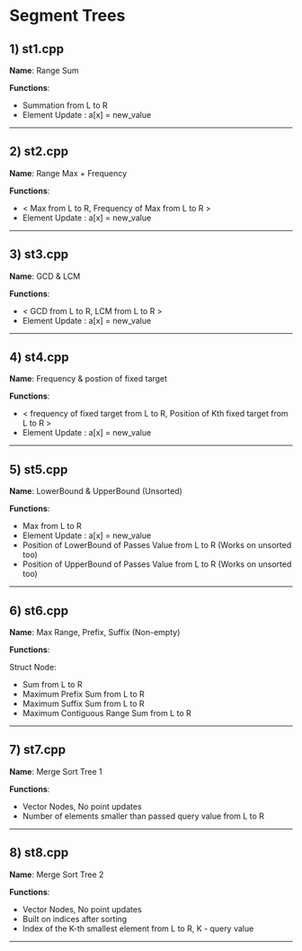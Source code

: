 # Segment Trees

## 1) st1.cpp 

**Name**: Range Sum

**Functions**:

 - Summation from L to R
 - Element Update : a[x] = new_value
---

## 2) st2.cpp 

**Name**: Range Max + Frequency

**Functions**:

 - < Max from L to R, Frequency of Max from L to R >
 - Element Update : a[x] = new_value
---

## 3) st3.cpp 

**Name**: GCD & LCM

**Functions**:

 - < GCD from L to R, LCM from L to R >
 - Element Update : a[x] = new_value
---

## 4) st4.cpp 

**Name**: Frequency & postion of fixed target

**Functions**:

 - < frequency of fixed target from L to R, Position of Kth fixed target from L to R >
 - Element Update : a[x] = new_value
---

## 5) st5.cpp 

**Name**: LowerBound & UpperBound (Unsorted)

**Functions**:

 - Max from L to R
 - Element Update : a[x] = new_value
 - Position of LowerBound of Passes Value from L to R (Works on unsorted too)
 - Position of UpperBound of Passes Value from L to R (Works on unsorted too)
---

## 6) st6.cpp 

**Name**: Max Range, Prefix, Suffix (Non-empty)

**Functions**:

Struct Node:
 - Sum from L to R
 - Maximum Prefix Sum from L to R
 - Maximum Suffix Sum from L to R
 - Maximum Contiguous Range Sum from L to R
---

## 7) st7.cpp 

**Name**: Merge Sort Tree 1

**Functions**:

 - Vector Nodes, No point updates
 - Number of elements smaller than passed query value from L to R
---

## 8) st8.cpp 

**Name**: Merge Sort Tree 2

**Functions**:

 - Vector Nodes, No point updates
 - Built on indices after sorting
 - Index of the K-th smallest element from L to R, K - query value
---